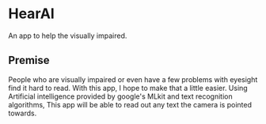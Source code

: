 # HearAI

An app to help the visually impaired.

## Premise

People who are visually impaired or even have a few problems with eyesight find it hard to read.
With this app, I hope to make that a little easier. Using Artificial intelligence provided by
google's MLkit and text recognition algorithms, This app will be able to read out any text the 
camera is pointed towards.